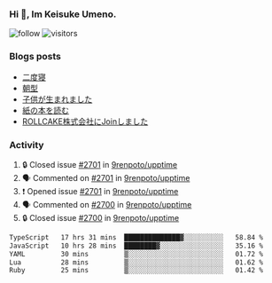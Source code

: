 ### Hi 👋, Im Keisuke Umeno.

<!--
**9renpoto/9renpoto** is a ✨ _special_ ✨ repository because its `README.md` (this file) appears on your GitHub profile.

Here are some ideas to get you started:

- 🔭 I’m currently working on ...
- 🌱 I’m currently learning ...
- 👯 I’m looking to collaborate on ...
- 🤔 I’m looking for help with ...
- 💬 Ask me about ...
- 📫 How to reach me: ...
- 😄 Pronouns: ...
- ⚡ Fun fact: ...
-->

![follow](https://img.shields.io/github/followers/9renpoto?label=Follow&style=social)
![visitors](https://komarev.com/ghpvc/?username=9renpoto&label=Profile%20views&color=0e75b6&style=flat)

### Blogs posts

<!-- BLOG-POST-LIST:START -->
- [二度寝](https://9renpoto.win/entry/2024/07/18/going_back_to_sleep)
- [朝型](https://9renpoto.win/entry/2024/05/29/im-an-early)
- [子供が生まれました](https://9renpoto.win/entry/2024/04/18/hello-world)
- [紙の本を読む](https://9renpoto.win/entry/2024/02/25/reading-papar-book)
- [ROLLCAKE株式会社にJoinしました](https://9renpoto.win/entry/2024/02/11/join)
<!-- BLOG-POST-LIST:END -->

### Activity

<!--START_SECTION:activity-->
1. 🔒 Closed issue [#2701](https://github.com/9renpoto/upptime/issues/2701) in [9renpoto/upptime](https://github.com/9renpoto/upptime)
2. 🗣 Commented on [#2701](https://github.com/9renpoto/upptime/issues/2701#issuecomment-2246505194) in [9renpoto/upptime](https://github.com/9renpoto/upptime)
3. ❗ Opened issue [#2701](https://github.com/9renpoto/upptime/issues/2701) in [9renpoto/upptime](https://github.com/9renpoto/upptime)
4. 🗣 Commented on [#2700](https://github.com/9renpoto/upptime/issues/2700#issuecomment-2246275689) in [9renpoto/upptime](https://github.com/9renpoto/upptime)
5. 🔒 Closed issue [#2700](https://github.com/9renpoto/upptime/issues/2700) in [9renpoto/upptime](https://github.com/9renpoto/upptime)
<!--END_SECTION:activity-->

<!--START_SECTION:waka-->

```txt
TypeScript   17 hrs 31 mins  ██████████████▓░░░░░░░░░░   58.84 %
JavaScript   10 hrs 28 mins  ████████▓░░░░░░░░░░░░░░░░   35.16 %
YAML         30 mins         ▒░░░░░░░░░░░░░░░░░░░░░░░░   01.72 %
Lua          28 mins         ▒░░░░░░░░░░░░░░░░░░░░░░░░   01.62 %
Ruby         25 mins         ▒░░░░░░░░░░░░░░░░░░░░░░░░   01.42 %
```

<!--END_SECTION:waka-->
